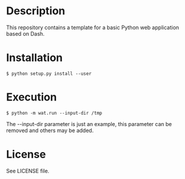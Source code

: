 # Description
This repository contains a template for a basic Python 
web application based on Dash. 

# Installation
```
$ python setup.py install --user
```

# Execution
```
$ python -m wat.run --input-dir /tmp
```
The --input-dir parameter is just an example,
this parameter can be removed and others may be added.

# License
See LICENSE file.
